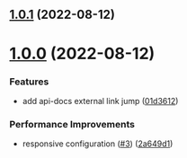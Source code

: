 ## [1.0.1](https://github.com/IDuxFE/idux-coder/compare/v1.0.0...v1.0.1) (2022-08-12)



# [1.0.0](https://github.com/IDuxFE/idux-coder/compare/01d361256cb139c0f404cd049ecb59eba0f19f0c...v1.0.0) (2022-08-12)


### Features

* add api-docs external link jump ([01d3612](https://github.com/IDuxFE/idux-coder/commit/01d361256cb139c0f404cd049ecb59eba0f19f0c))


### Performance Improvements

* responsive configuration ([#3](https://github.com/IDuxFE/idux-coder/issues/3)) ([2a649d1](https://github.com/IDuxFE/idux-coder/commit/2a649d1ebf1e5c110e57a5f467d024eaf8b9902c))



